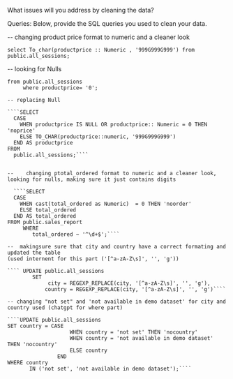 What issues will you address by cleaning the data?





Queries:
Below, provide the SQL queries you used to clean your data.

--  changing product price format to numeric and a cleaner look 

````select To_char(productprice :: Numeric , '999G999G999') from public.all_sessions;````

-- looking for Nulls

````select To_char(productprice :: Numeric , '999G999G999') as productprice
from public.all_sessions
     where productprice= '0';
	 	 
-- replacing Null

````SELECT 
  CASE 
    WHEN productprice IS NULL OR productprice:: Numeric = 0 THEN 'noprice'
    ELSE TO_CHAR(productprice::numeric, '999G999G999')
  END AS productprice
FROM 
  public.all_sessions;````


--    changing ptotal_ordered format to numeric and a cleaner look, looking for nulls, making sure it just contains digits 

  ````SELECT 
  CASE 
    WHEN cast(total_ordered as Numeric)  = 0 THEN 'noorder'
    ELSE total_ordered 
  END AS total_ordered 
FROM public.sales_report
     WHERE 
        total_ordered ~ '^\d+$';````

--  makingsure sure that city and country have a correct formating and updated the table
(used internent for this part ('[^a-zA-Z\s]', '', 'g'))

```` UPDATE public.all_sessions
        SET
             city = REGEXP_REPLACE(city, '[^a-zA-Z\s]', '', 'g'),
            country = REGEXP_REPLACE(city, '[^a-zA-Z\s]', '', 'g')````

-- changing "not set" and 'not available in demo dataset' for city and country used (chatgpt for where part)

````UPDATE public.all_sessions
SET country = CASE 
                    WHEN country = 'not set' THEN 'nocountry'
                    WHEN country = 'not available in demo dataset' THEN 'nocountry'
                    ELSE country
                END
WHERE country
       IN ('not set', 'not available in demo dataset');````




